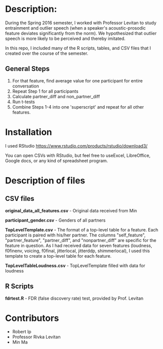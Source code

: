# Description:

During the Spring 2016 semester, I worked with Professor Levitan to study entrainment and outlier speech (when a speaker's acoustic-prosodic feature deviates significantly from the norm). We hypothesized that outlier speech is more likely to be perceived and thereby imitated.

In this repo, I included many of the R scripts, tables, and CSV files that I created over the course of the semester. 

## General Steps
1. For that feature, find average value for one participant for entire conversation
2. Repeat Step 1 for all participants
3. Calculate partner_diff and non_partner_diff
4. Run t-tests
5. Combine Steps 1-4 into one 'superscript' and repeat for all other features.

# Installation
I used RStudio
https://www.rstudio.com/products/rstudio/download3/

You can open CSVs with RStudio, but feel free to useExcel, LibreOffice, Google docs, or any kind of spreadsheet program.



# Description of files

## CSV files

__original_data_all_features.csv__ - Original data received from Min 

__participant_gender.csv__ - Genders of all partners

__TopLevelTemplate.csv__ - The format of a top-level table for a feature. Each participant is paired with his/her partner. The columns "self_feature", "partner_feature", "partner_diff", and "nonpartner_diff" are specific for the feature in question. As I had received data for seven features (loudness, f0finenv, voicing, f0final, jitterlocal, jitterddp, shimmerlocal), I used this template to create a top-level table for each feature.

__TopLevelTableLoudness.csv__ - TopLevelTemplate filled with data for loudness

## R Scripts

__fdrtest.R__ - FDR (false discovery rate) test, provided by Prof. Levitan



# Contributors
* Robert Ip
* Professor Rivka Levitan
* Min Ma

